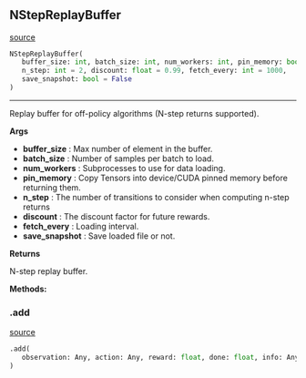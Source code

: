 #


## NStepReplayBuffer
[source](https://github.com/BellmanProject/Hsuanwu/blob/main/hsuanwu/xploit/storage/nstep_replay_buffer.py/#L11)
```python 
NStepReplayBuffer(
   buffer_size: int, batch_size: int, num_workers: int, pin_memory: bool,
   n_step: int = 2, discount: float = 0.99, fetch_every: int = 1000,
   save_snapshot: bool = False
)
```


---
Replay buffer for off-policy algorithms (N-step returns supported).


**Args**

* **buffer_size**  : Max number of element in the buffer.
* **batch_size**  : Number of samples per batch to load.
* **num_workers**  : Subprocesses to use for data loading.
* **pin_memory**  : Copy Tensors into device/CUDA pinned memory before returning them.
* **n_step**  : The number of transitions to consider when computing n-step returns
* **discount**  : The discount factor for future rewards.
* **fetch_every**  : Loading interval.
* **save_snapshot**  : Save loaded file or not.


**Returns**

N-step replay buffer.


**Methods:**


### .add
[source](https://github.com/BellmanProject/Hsuanwu/blob/main/hsuanwu/xploit/storage/nstep_replay_buffer.py/#L62)
```python
.add(
   observation: Any, action: Any, reward: float, done: float, info: Any
)
```

